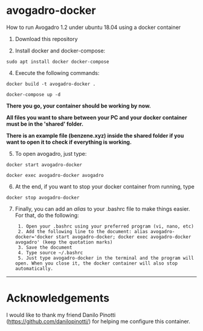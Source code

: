 # avogadro-docker
How to run Avogadro 1.2 under ubuntu 18.04 using a docker container


1. Download this repository

2. Install docker and docker-compose: 

`sudo apt install docker docker-compose`

4. Execute the following commands:

`docker build -t avogadro-docker .`

`docker-compose up -d`

**There you go, your container should be working by now.**

**All files you want to share between your PC and your docker container must be in the 'shared' folder.**

**There is an example file (benzene.xyz) inside the shared folder if you want to open it to check if everything is working.**

5. To open avogadro, just type:

`docker start avogadro-docker`

`docker exec avogadro-docker avogadro`

6. At the end, if you want to stop your docker container from running, type

`docker stop avogadro-docker`

7. Finally, you can add an *alias* to your .bashrc file to make things easier. For that, do the following:

		1. Open your .bashrc using your preferred program (vi, nano, etc)
		2. Add the following line to the document: alias avogadro-docker='docker start avogadro-docker; docker exec avogadro-docker avogadro' (keep the quotation marks)
		3. Save the document
		4. Type source ~/.bashrc
		5. Just type avogadro-docker in the terminal and the program will open. When you close it, the docker container will also stop automatically.

---

# Acknowledgements

I would like to thank my friend Danilo Pinotti (https://github.com/danilopinotti/) for helping me configure this container.
